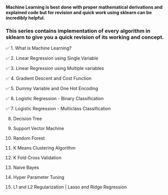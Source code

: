 #### Machine Learning is best done with proper mathematical derivations and explained code but for revision and quick work using sklearn can be incredibly helpful. 
### This series contains implementation of every algorithm in sklearn to give you a quick revision of its working and concept.

✅ 1. What is Machine Learning?

✅ 2. Linear Regression using Single Variable

✅ 3. Linear Regression using Multiple variables

✅ 4. Gradient Descent and Cost Function

✅ 5. Dummy Variable and One Hot Encoding

✅ 6. Logistic Regression - Binary Classification

✅ 7. Logistic Regression - Multiclass Classification

8. Decision Tree

9. Support Vector Machine

10. Random Forest

11. K Means Clustering Algorithm

12. K Fold Cross Validation

13. Naive Bayes

14. Hyper Parameter Tuning

15. L1 and L2 Regularization | Lasso and Ridge Regression

